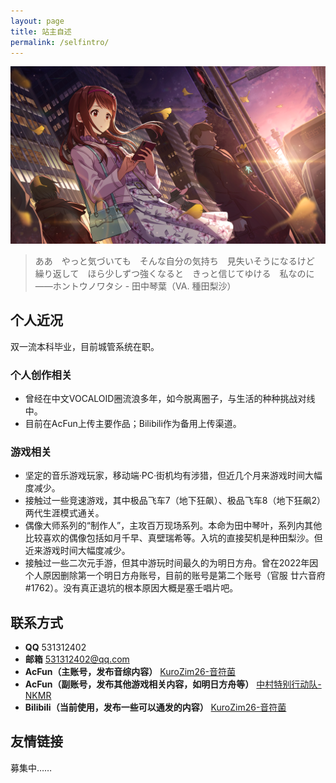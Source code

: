 ```yaml
---
layout: page
title: 站主自述
permalink: /selfintro/
---
```


![这是图片](/assets/img/HontouNoWatashi.png "ホントウノワタシ")

> ああ　やっと気づいても　そんな自分の気持ち　見失いそうになるけど<br>繰り返して　ほら少しずつ強くなると　きっと信じてゆける　私なのに<br>——ホントウノワタシ - 田中琴葉（VA. 種田梨沙）

## 个人近况

双一流本科毕业，目前城管系统在职。

### 个人创作相关

* 曾经在中文VOCALOID圈流浪多年，如今脱离圈子，与生活的种种挑战对线中。
* 目前在AcFun上传主要作品；Bilibili作为备用上传渠道。

### 游戏相关

* 坚定的音乐游戏玩家，移动端·PC·街机均有涉猎，但近几个月来游戏时间大幅度减少。
* 接触过一些竞速游戏，其中极品飞车7（地下狂飙）、极品飞车8（地下狂飙2）两代生涯模式通关。
* 偶像大师系列的“制作人”，主攻百万现场系列。本命为田中琴叶，系列内其他比较喜欢的偶像包括如月千早、真壁瑞希等。入坑的直接契机是种田梨沙。但近来游戏时间大幅度减少。
* 接触过一些二次元手游，但其中游玩时间最久的为明日方舟。曾在2022年因个人原因删除第一个明日方舟账号，目前的账号是第二个账号（官服 廿六音府#1762）。没有真正退坑的根本原因大概是塞壬唱片吧。

## 联系方式
* __QQ__ 531312402
* __邮箱__ 531312402@qq.com
* __AcFun（主账号，发布音综内容）__ [KuroZim26-音符菌](https://www.acfun.cn/u/30346233)
* __AcFun（副账号，发布其他游戏相关内容，如明日方舟等）__ [中村特别行动队-NKMR](https://www.acfun.cn/u/2290378)
* __Bilibili（当前使用，发布一些可以通发的内容）__ [KuroZim26-音符菌](https://space.bilibili.com/16228948)

## 友情链接
募集中……
